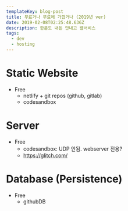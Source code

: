 ```yaml
---
templateKey: blog-post
title: 무료거나 무료에 가깝거나 (2019년 ver)
date: 2019-02-08T02:25:48.636Z
description: 한푼도 내돈 안내고 웹서비스
tags:
  - dev
  - hosting
---
```

# Static Website
* Free
  * netlify + git repos (github, gitlab)
  * codesandbox
# Server
* Free
  * codesandbox: UDP 안됨. webserver 전용?
  * https://glitch.com/
# Database (Persistence)
* Free
  * githubDB

